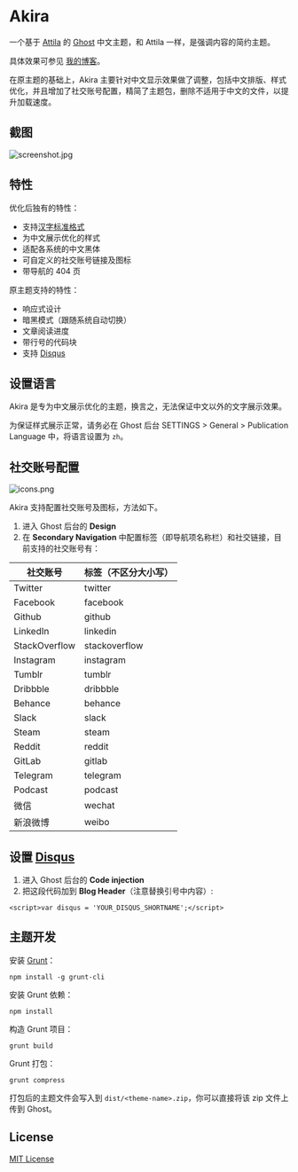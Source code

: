 # Akira

一个基于 [Attila](https://github.com/zutrinken/attila) 的 [Ghost](https://github.com/tryghost/ghost/) 中文主题，和 Attila 一样，是强调内容的简约主题。

具体效果可参见 [我的博客](https://zoomyale.com/)。

在原主题的基础上，Akira 主要针对中文显示效果做了调整，包括中文排版、样式优化，并且增加了社交账号配置，精简了主题包，删除不适用于中文的文件，以提升加载速度。

## 截图

![screenshot.jpg](https://i.loli.net/2020/05/06/CqUyxLacTS4zifP.jpg)

## 特性

优化后独有的特性：

* 支持[汉字标准格式](https://hanzi.pro/)
* 为中文展示优化的样式
* 适配各系统的中文黑体
* 可自定义的社交账号链接及图标
* 带导航的 404 页

原主题支持的特性：

* 响应式设计
* 暗黑模式（跟随系统自动切换）
* 文章阅读进度
* 带行号的代码块
* 支持 [Disqus](https://disqus.com/)

## 设置语言

Akira 是专为中文展示优化的主题，换言之，无法保证中文以外的文字展示效果。

为保证样式展示正常，请务必在 Ghost 后台 SETTINGS > General > Publication Language 中，将语言设置为 `zh`。

## 社交账号配置

![icons.png](https://i.loli.net/2020/05/06/vAd7U4QtcbKuCn9.png)

Akira 支持配置社交账号及图标，方法如下。

1. 进入 Ghost 后台的 __Design__
2. 在 __Secondary Navigation__ 中配置标签（即导航项名称栏）和社交链接，目前支持的社交账号有：

| 社交账号          | 标签（不区分大小写）    |
|---------------|---------------|
| Twitter       | twitter       |
| Facebook      | facebook      |
| Github        | github        |
| LinkedIn      | linkedin      |
| StackOverflow | stackoverflow |
| Instagram     | instagram     |
| Tumblr        | tumblr        |
| Dribbble      | dribbble      |
| Behance       | behance       |
| Slack         | slack         |
| Steam         | steam         |
| Reddit        | reddit        |
| GitLab        | gitlab        |
| Telegram      | telegram      |
| Podcast       | podcast       |
| 微信            | wechat        |
| 新浪微博          | weibo         |


## 设置 [Disqus](https://disqus.com/)

1. 进入 Ghost 后台的 __Code injection__
2. 把这段代码加到 __Blog Header__（注意替换引号中内容）:  

````
<script>var disqus = 'YOUR_DISQUS_SHORTNAME';</script>
````

## 主题开发

安装 [Grunt](https://gruntjs.com/getting-started/)：

	npm install -g grunt-cli

安装 Grunt 依赖：

	npm install

构造 Grunt 项目：

	grunt build

Grunt 打包：

	grunt compress

打包后的主题文件会写入到 `dist/<theme-name>.zip`，你可以直接将该 zip 文件上传到 Ghost。

## License

[MIT License](https://github.com/zutrinken/attila/blob/master/LICENSE)